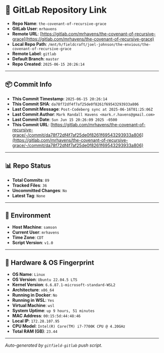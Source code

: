 # 🔗 GitLab Repository Link

- **Repo Name**: `the-covenant-of-recursive-grace`
- **GitLab User**: `mrhavens`
- **Remote URL**: [https://gitlab.com/mrhavens/the-covenant-of-recursive-grace](https://gitlab.com/mrhavens/the-covenant-of-recursive-grace)
- **Local Repo Path**: `/mnt/h/fieldcraft/joel-johnson/the-envious/the-covenant-of-recursive-grace`
- **Remote Label**: `gitlab`
- **Default Branch**: `master`
- **Repo Created**: `2025-06-15 20:26:14`

---

## 📦 Commit Info

- **This Commit Timestamp**: `2025-06-15 20:26:14`
- **This Commit SHA**: `da78f72df4f7af25de0f8261f69543293933a806`
- **Last Commit Message**: `Post-Codeberg sync at 2025-06-16T01:25:06Z`
- **Last Commit Author**: `Mark Randall Havens <mark.r.havens@gmail.com>`
- **Last Commit Date**: `Sun Jun 15 20:26:09 2025 -0500`
- **This Commit URL**: [https://gitlab.com/mrhavens/the-covenant-of-recursive-grace/-/commit/da78f72df4f7af25de0f8261f69543293933a806](https://gitlab.com/mrhavens/the-covenant-of-recursive-grace/-/commit/da78f72df4f7af25de0f8261f69543293933a806)

---

## 📊 Repo Status

- **Total Commits**: `89`
- **Tracked Files**: `36`
- **Uncommitted Changes**: `No`
- **Latest Tag**: `None`

---

## 🧽 Environment

- **Host Machine**: `samson`
- **Current User**: `mrhavens`
- **Time Zone**: `CDT`
- **Script Version**: `v1.0`

---

## 🧬 Hardware & OS Fingerprint

- **OS Name**: `Linux`
- **OS Version**: `Ubuntu 22.04.5 LTS`
- **Kernel Version**: `6.6.87.1-microsoft-standard-WSL2`
- **Architecture**: `x86_64`
- **Running in Docker**: `No`
- **Running in WSL**: `Yes`
- **Virtual Machine**: `wsl`
- **System Uptime**: `up 9 hours, 51 minutes`
- **MAC Address**: `00:15:5d:44:48:46`
- **Local IP**: `172.28.107.95`
- **CPU Model**: `Intel(R) Core(TM) i7-7700K CPU @ 4.20GHz`
- **Total RAM (GB)**: `23.44`

---

_Auto-generated by `gitfield-gitlab` push script._
